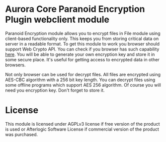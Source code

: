 # Aurora Core Paranoid Encryption Plugin webclient module

Paranoid Encryption module allows you to encrypt files in File module using client-based functionality only. This keeps you from storing critical data on server in a readable format. To get this module to work you browser should support Web Crypto API. You can check if you browser has such capability [here](http://caniuse.com/#search=Cryptography).
You will be able to generate your own encryption key and store it in some secure place. It's useful for getting access to encrypted data in other browsers.

Not only browser can be used for decrypt files. All files are encrypted using AES-CBC algorithm with a 256 bit key length. You can decrypt files using some offline programs which support AES 256 algorithm. Of course you will need you encryption key. Don't forget to store it.

# License
This module is licensed under AGPLv3 license if free version of the product is used or Afterlogic Software License if commercial version of the product was purchased.
